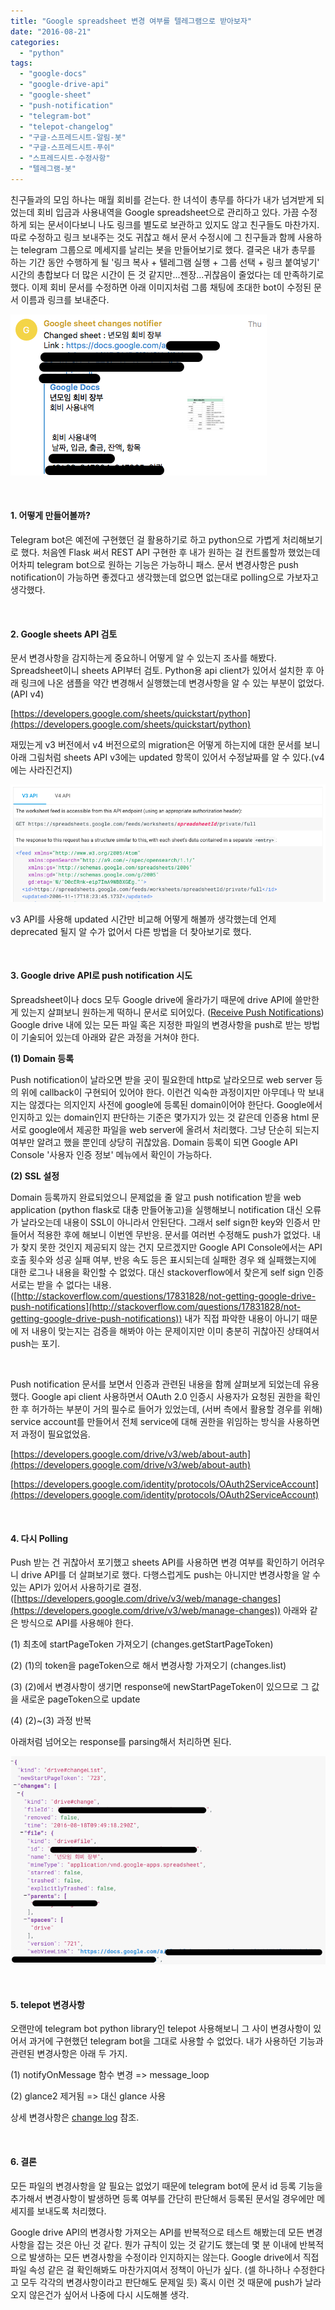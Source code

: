 ```yaml
---
title: "Google spreadsheet 변경 여부를 텔레그램으로 받아보자"
date: "2016-08-21"
categories: 
  - "python"
tags: 
  - "google-docs"
  - "google-drive-api"
  - "google-sheet"
  - "push-notification"
  - "telegram-bot"
  - "telepot-changelog"
  - "구글-스프레드시트-알림-봇"
  - "구글-스프레드시트-푸쉬"
  - "스프레드시트-수정사항"
  - "텔레그램-봇"
---
```


친구들과의 모임 하나는 매월 회비를 걷는다. 한 녀석이 총무를 하다가 내가 넘겨받게 되었는데 회비 입금과 사용내역을 Google spreadsheet으로 관리하고 있다. 가끔 수정하게 되는 문서이다보니 나도 링크를 별도로 보관하고 있지도 않고 친구들도 마찬가지. 따로 수정하고 링크 보내주는 것도 귀찮고 해서 문서 수정시에 그 친구들과 함께 사용하는 telegram 그룹으로 메세지를 날리는 봇을 만들어보기로 했다. 결국은 내가 총무를 하는 기간 동안 수행하게 될 '링크 복사 + 텔레그램 실행 + 그룹 선택 + 링크 붙여넣기' 시간의 총합보다 더 많은 시간이 든 것 같지만...젠장...귀찮음이 줄었다는 데 만족하기로 했다. 이제 회비 문서를 수정하면 아래 이미지처럼 그룹 채팅에 초대한 bot이 수정된 문서 이름과 링크를 보내준다.

[![telegram-message](images/telegram-message.png)](https://blurblah.net/wp-content/uploads/2016/08/telegram-message.png)

 

#### 1\. 어떻게 만들어볼까?

Telegram bot은 예전에 구현했던 걸 활용하기로 하고 python으로 가볍게 처리해보기로 했다. 처음엔 Flask 써서 REST API 구현한 후 내가 원하는 걸 컨트롤할까 했었는데 어차피 telegram bot으로 원하는 기능은 가능하니 패스. 문서 변경사항은 push notification이 가능하면 좋겠다고 생각했는데 없으면 없는대로 polling으로 가보자고 생각했다.

 

#### 2\. Google sheets API 검토

문서 변경사항을 감지하는게 중요하니 어떻게 알 수 있는지 조사를 해봤다. Spreadsheet이니 sheets API부터 검토. Python용 api client가 있어서 설치한 후 아래 링크에 나온 샘플을 약간 변경해서 실행했는데 변경사항을 알 수 있는 부분이 없었다. (API v4)

[https://developers.google.com/sheets/quickstart/python](https://developers.google.com/sheets/quickstart/python)

재밌는게 v3 버전에서 v4 버전으로의 migration은 어떻게 하는지에 대한 문서를 보니 아래 그림처럼 sheets API v3에는 updated 항목이 있어서 수정날짜를 알 수 있다.(v4에는 사라진건지)

[![google-sheets-api-v3](images/google-sheets-api-v3.png)](https://blurblah.net/wp-content/uploads/2016/08/google-sheets-api-v3.png)

v3 API를 사용해 updated 시간만 비교해 어떻게 해볼까 생각했는데 언제 deprecated 될지 알 수가 없어서 다른 방법을 더 찾아보기로 했다.

 

#### 3\. Google drive API로 push notification 시도

Spreadsheet이나 docs 모두 Google drive에 올라가기 때문에 drive API에 쓸만한게 있는지 살펴보니 원하는게 떡하니 문서로 되어있다. ([Receive Push Notifications](https://developers.google.com/drive/v3/web/push)) Google drive 내에 있는 모든 파일 혹은 지정한 파일의 변경사항을 push로 받는 방법이 기술되어 있는데 아래와 같은 과정을 거쳐야 한다.

**(1) Domain 등록**

Push notification이 날라오면 받을 곳이 필요한데 http로 날라오므로 web server 등의 위에 callback이 구현되어 있어야 한다. 이런건 익숙한 과정이지만 아무데나 막 보내지는 않겠다는 의지인지 사전에 google에 등록된 domain이어야 한단다. Google에서 인지하고 있는 domain인지 판단하는 기준은 몇가지가 있는 것 같은데 인증용 html 문서로 google에서 제공한 파일을 web server에 올려서 처리했다. 그냥 단순히 되는지 여부만 알려고 했을 뿐인데 상당히 귀찮았음. Domain 등록이 되면 Google API Console '사용자 인증 정보' 메뉴에서 확인이 가능하다.

**(2) SSL 설정**

Domain 등록까지 완료되었으니 문제없을 줄 알고 push notification 받을 web application (python flask로 대충 만들어놓고)을 실행해보니 notification 대신 오류가 날라오는데 내용이 SSL이 아니라서 안된단다. 그래서 self sign한 key와 인증서 만들어서 적용한 후에 해보니 이번엔 무반응. 문서를 여러번 수정해도 push가 없었다. 내가 찾지 못한 것인지 제공되지 않는 건지 모르겠지만 Google API Console에서는 API 호출 횟수와 성공 실패 여부, 반응 속도 등은 표시되는데 실패한 경우 왜 실패했는지에 대한 로그나 내용을 확인할 수 없었다. 대신 stackoverflow에서 찾은게 self sign 인증서로는 받을 수 없다는 내용. ([http://stackoverflow.com/questions/17831828/not-getting-google-drive-push-notifications](http://stackoverflow.com/questions/17831828/not-getting-google-drive-push-notifications)) 내가 직접 파악한 내용이 아니기 때문에 저 내용이 맞는지는 검증을 해봐야 아는 문제이지만 이미 충분히 귀찮아진 상태여서 push는 포기.

 

Push notification 문서를 보면서 인증과 관련된 내용을 함께 살펴보게 되었는데 유용했다. Google api client 사용하면서 OAuth 2.0 인증시 사용자가 요청된 권한을 확인한 후 허가하는 부분이 거의 필수로 들어가 있었는데, (서버 측에서 활용할 경우를 위해) service account를 만들어서 전체 service에 대해 권한을 위임하는 방식을 사용하면 저 과정이 필요없었음.

[https://developers.google.com/drive/v3/web/about-auth](https://developers.google.com/drive/v3/web/about-auth)

[https://developers.google.com/identity/protocols/OAuth2ServiceAccount](https://developers.google.com/identity/protocols/OAuth2ServiceAccount)

 

#### 4\. 다시 Polling

Push 받는 건 귀찮아서 포기했고 sheets API를 사용하면 변경 여부를 확인하기 어려우니 drive API를 더 살펴보기로 했다. 다행스럽게도 push는 아니지만 변경사항을 알 수 있는 API가 있어서 사용하기로 결정.([https://developers.google.com/drive/v3/web/manage-changes](https://developers.google.com/drive/v3/web/manage-changes)) 아래와 같은 방식으로 API를 사용해야 한다.

(1) 최초에 startPageToken 가져오기 (changes.getStartPageToken)

(2) (1)의 token을 pageToken으로 해서 변경사항 가져오기 (changes.list)

(3) (2)에서 변경사항이 생기면 response에 newStartPageToken이 있으므로 그 값을 새로운 pageToken으로 update

(4) (2)~(3) 과정 반복

아래처럼 넘어오는 response를 parsing해서 처리하면 된다.

[![google-drive-changes-list](images/google-drive-changes-list.png)](https://blurblah.net/wp-content/uploads/2016/08/google-drive-changes-list.png)

 

#### 5\. telepot 변경사항

오랜만에 telegram bot python library인 telepot 사용해보니 그 사이 변경사항이 있어서 과거에 구현했던 telegram bot을 그대로 사용할 수 없었다. 내가 사용하던 기능과 관련된 변경사항은 아래 두 가지.

(1) notifyOnMessage 함수 변경 => message\_loop

(2) glance2 제거됨 => 대신 glance 사용

상세 변경사항은 [change log](https://changelogs.net/telepot/) 참조.

 

#### 6\. 결론

모든 파일의 변경사항을 알 필요는 없었기 때문에 telegram bot에 문서 id 등록 기능을 추가해서 변경사항이 발생하면 등록 여부를 간단히 판단해서 등록된 문서일 경우에만 메세지를 보내도록 처리했다.

Google drive API의 변경사항 가져오는 API를 반복적으로 테스트 해봤는데 모든 변경사항을 잡는 것은 아닌 것 같다. 뭔가 규칙이 있는 것 같기도 했는데 몇 분 이내에 반복적으로 발생하는 모든 변경사항을 수정이라 인지하지는 않는다. Google drive에서 직접 파일 속성 같은 걸 확인해봐도 마찬가지여서 정책이 아닌가 싶다. (셀 하나하나 수정한다고 모두 각각의 변경사항이라고 판단해도 문제일 듯) 혹시 이런 것 때문에 push가 날라오지 않은건가 싶어서 나중에 다시 시도해볼 생각.
